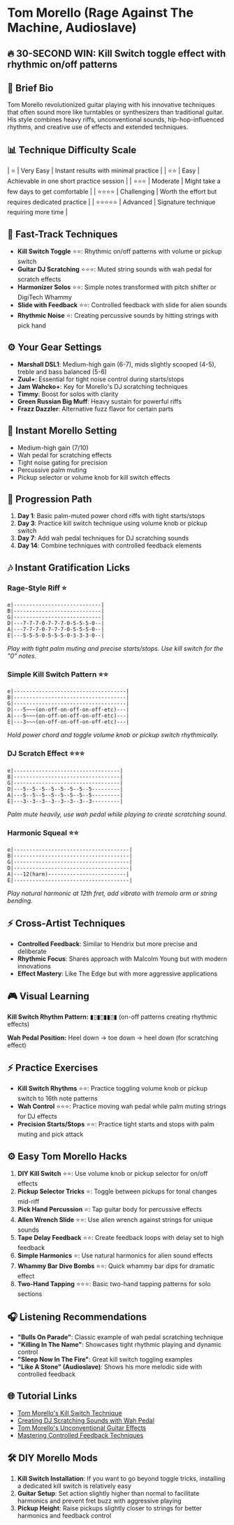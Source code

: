 # Tom Morello (Rage Against The Machine, Audioslave)

## 🔥 30-SECOND WIN: Kill Switch toggle effect with rhythmic on/off patterns

## 🎸 Brief Bio
Tom Morello revolutionized guitar playing with his innovative techniques that often sound more like turntables or synthesizers than traditional guitar. His style combines heavy riffs, unconventional sounds, hip-hop-influenced rhythms, and creative use of effects and extended techniques.

## 📊 Technique Difficulty Scale
| ⭐ | Very Easy | Instant results with minimal practice |
| ⭐⭐ | Easy | Achievable in one short practice session |
| ⭐⭐⭐ | Moderate | Might take a few days to get comfortable |
| ⭐⭐⭐⭐ | Challenging | Worth the effort but requires dedicated practice |
| ⭐⭐⭐⭐⭐ | Advanced | Signature technique requiring more time |

## 🚀 Fast-Track Techniques
- **Kill Switch Toggle** ⭐⭐: Rhythmic on/off patterns with volume or pickup switch
- **Guitar DJ Scratching** ⭐⭐⭐: Muted string sounds with wah pedal for scratch effects
- **Harmonizer Solos** ⭐⭐: Simple notes transformed with pitch shifter or DigiTech Whammy
- **Slide with Feedback** ⭐⭐: Controlled feedback with slide for alien sounds
- **Rhythmic Noise** ⭐: Creating percussive sounds by hitting strings with pick hand

## ⚙️ Your Gear Settings
- **Marshall DSL1**: Medium-high gain (6-7), mids slightly scooped (4-5), treble and bass balanced (5-6)
- **Zuul+**: Essential for tight noise control during starts/stops
- **Jam Wahcko+**: Key for Morello's DJ scratching techniques
- **Timmy**: Boost for solos with clarity
- **Green Russian Big Muff**: Heavy sustain for powerful riffs
- **Frazz Dazzler**: Alternative fuzz flavor for certain parts

## 📱 Instant Morello Setting
- Medium-high gain (7/10)
- Wah pedal for scratching effects
- Tight noise gating for precision
- Percussive palm muting
- Pickup selector or volume knob for kill switch effects

## 🔄 Progression Path
1. **Day 1**: Basic palm-muted power chord riffs with tight starts/stops
2. **Day 3**: Practice kill switch technique using volume knob or pickup switch
3. **Day 7**: Add wah pedal techniques for DJ scratching sounds
4. **Day 14**: Combine techniques with controlled feedback elements

## 🎶 Instant Gratification Licks

### Rage-Style Riff ⭐
```tab
e|----------------------------|
B|----------------------------|
G|----------------------------|
D|---7-7-7-0-7-7-7-0-5-5-5-0--|
A|---7-7-7-0-7-7-7-0-5-5-5-0--|
E|---5-5-5-0-5-5-5-0-3-3-3-0--|
```
*Play with tight palm muting and precise starts/stops. Use kill switch for the "0" notes.*

### Simple Kill Switch Pattern ⭐⭐
```tab
e|------------------------------------|
B|------------------------------------|
G|------------------------------------|
D|---5~~~(on-off-on-off-on-off-etc)---|
A|---5~~~(on-off-on-off-on-off-etc)---|
E|---3~~~(on-off-on-off-on-off-etc)---|
```
*Hold power chord and toggle volume knob or pickup switch rhythmically.*

### DJ Scratch Effect ⭐⭐⭐
```tab
e|----------------------------------|
B|----------------------------------|
G|----------------------------------|
D|---5--5--5--5--5--5--5--5---------|
A|---5--5--5--5--5--5--5--5---------|
E|---3--3--3--3--3--3--3--3---------|
```
*Palm mute heavily, use wah pedal while playing to create scratching sound.*

### Harmonic Squeal ⭐⭐
```tab
e|-------------------------------------|
B|-------------------------------------|
G|-------------------------------------|
D|-------------------------------------|
A|---12(harm)-------------------------|
E|-------------------------------------|
```
*Play natural harmonic at 12th fret, add vibrato with tremolo arm or string bending.*

## ⚡ Cross-Artist Techniques
- **Controlled Feedback**: Similar to Hendrix but more precise and deliberate
- **Rhythmic Focus**: Shares approach with Malcolm Young but with modern innovations
- **Effect Mastery**: Like The Edge but with more aggressive applications

## 🎮 Visual Learning
**Kill Switch Rhythm Pattern:**
▮▯▮▯▮▮▯▮ (on-off patterns creating rhythmic effects)

**Wah Pedal Position:**
Heel down → toe down → heel down (for scratching effect)

## ⚡ Practice Exercises
- **Kill Switch Rhythms** ⭐⭐: Practice toggling volume knob or pickup switch to 16th note patterns
- **Wah Control** ⭐⭐⭐: Practice moving wah pedal while palm muting strings for DJ effects
- **Precision Starts/Stops** ⭐⭐: Practice tight starts and stops with palm muting and pick attack

## ⚙️ Easy Tom Morello Hacks
1. **DIY Kill Switch** ⭐⭐: Use volume knob or pickup selector for on/off effects
2. **Pickup Selector Tricks** ⭐: Toggle between pickups for tonal changes mid-riff
3. **Pick Hand Percussion** ⭐: Tap guitar body for percussive effects
4. **Allen Wrench Slide** ⭐⭐: Use allen wrench against strings for unique sounds
5. **Tape Delay Feedback** ⭐⭐: Create feedback loops with delay set to high feedback
6. **Simple Harmonics** ⭐: Use natural harmonics for alien sound effects
7. **Whammy Bar Dive Bombs** ⭐⭐: Quick whammy bar dips for dramatic effect
8. **Two-Hand Tapping** ⭐⭐⭐: Basic two-hand tapping patterns for solo sections

## 🎧 Listening Recommendations
- **"Bulls On Parade"**: Classic example of wah pedal scratching technique
- **"Killing In The Name"**: Showcases tight rhythmic playing and dynamic control
- **"Sleep Now In The Fire"**: Great kill switch toggling examples
- **"Like A Stone" (Audioslave)**: Shows his more melodic side with controlled feedback

## 🌐 Tutorial Links
- [Tom Morello's Kill Switch Technique](https://www.youtube.com/morello-kill-switch)
- [Creating DJ Scratching Sounds with Wah Pedal](https://www.premierguitar.com/morello-wah-techniques)
- [Tom Morello's Unconventional Guitar Effects](https://www.guitarworld.com/morello-effects-guide)
- [Mastering Controlled Feedback Techniques](https://www.ultimate-guitar.com/feedback-techniques)

## 🛠️ DIY Morello Mods
1. **Kill Switch Installation**: If you want to go beyond toggle tricks, installing a dedicated kill switch is relatively easy
2. **Guitar Setup**: Set action slightly higher than normal to facilitate harmonics and prevent fret buzz with aggressive playing
3. **Pickup Height**: Raise pickups slightly closer to strings for better harmonics and feedback control